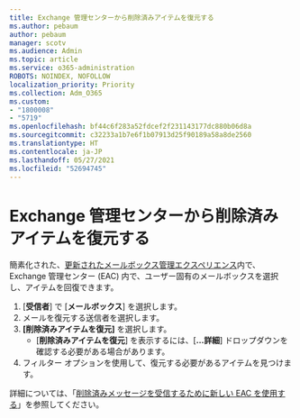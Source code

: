 ```yaml
---
title: Exchange 管理センターから削除済みアイテムを復元する
ms.author: pebaum
author: pebaum
manager: scotv
ms.audience: Admin
ms.topic: article
ms.service: o365-administration
ROBOTS: NOINDEX, NOFOLLOW
localization_priority: Priority
ms.collection: Adm_O365
ms.custom:
- "1800008"
- "5719"
ms.openlocfilehash: bf44c6f283a52fdcef2f231143177dc880b06d8a
ms.sourcegitcommit: c32233a1b7e6f1b07913d25f90189a58a8de2560
ms.translationtype: HT
ms.contentlocale: ja-JP
ms.lasthandoff: 05/27/2021
ms.locfileid: "52694745"
---
```

# <a name="recover-deleted-items-from-exchange-admin-center"></a>Exchange 管理センターから削除済みアイテムを復元する

簡素化された、[更新されたメールボックス管理エクスペリエンス](https://admin.exchange.microsoft.com/#/mailboxes)内で、Exchange 管理センター (EAC) 内で、ユーザー固有のメールボックスを選択し、アイテムを回復できます。

1. [**受信者**] で [**メールボックス**] を選択します。
2. メールを復元する送信者を選択します。
3. **[削除済みアイテムを復元]** を選択します。
    - [**削除済みアイテムを復元**] を表示するには、[**…詳細**] ドロップダウンを確認する必要がある場合があります。
4. フィルター オプションを使用して、復元する必要があるアイテムを見つけます。

詳細については、「[削除済みメッセージを受信するために新しい EAC を使用する](/exchange/recipients-in-exchange-online/manage-user-mailboxes/recover-deleted-messages#use-new-eac-for-recovering-deleted-messages)」を参照してください。
